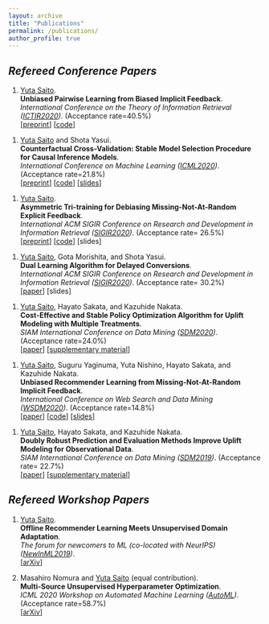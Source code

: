 ```yaml
---
layout: archive
title: "Publications"
permalink: /publications/
author_profile: true
---
```


## _Refereed Conference Papers_


1. <u>Yuta Saito</u>. <br>
**Unbiased Pairwise Learning from Biased Implicit Feedback**. <br>
_International Conference on the Theory of Information Retrieval ([ICTIR2020](https://ictir2020.org/))_.  (Acceptance rate=40.5%) <br>
[[preprint](https://usaito.github.io/files/ICTIR2020_UBPR.pdf)] [[code](https://github.com/usaito/unbiased-pairwise-rec)] <br>
<!-- Acceptance rate: 17/42 = 21.8% -->

1. <u>Yuta Saito</u> and Shota Yasui. <br>
**Counterfactual Cross-Validation: Stable Model Selection Procedure for Causal Inference Models**. <br>
_International Conference on Machine Learning ([ICML2020](https://icml.cc/))_. (Acceptance rate=21.8%)<br>
[[preprint](https://usaito.github.io/files/ICML2020_CFCV.pdf)] [[code](https://github.com/usaito/counterfactual-cv)] [[slides](https://usaito.github.io/files/cfcv-slide.pdf)] <br>
<!-- Acceptance rate: 1088/4990 = 21.8% -->

1. <u>Yuta Saito</u>. <br>
**Asymmetric Tri-training for Debiasing Missing-Not-At-Random Explicit Feedback**. <br>
_International ACM SIGIR Conference on Research and Development in Information Retrieval ([SIGIR2020](https://sigir.org/sigir2020/))_. (Acceptance rate= 26.5%) <br>
[[preprint](https://usaito.github.io/files/SIGIR2020_ATMF.pdf)] [[code](https://github.com/usaito/asymmetric-tri-rec-real)] [slides] <br>
<!-- Acceptance rate (full paper): 147/555 = 26.5% -->

1. <u>Yuta Saito</u>, Gota Morishita, and Shota Yasui. <br>
**Dual Learning Algorithm for Delayed Conversions**. <br>
_International ACM SIGIR Conference on Research and Development in Information Retrieval ([SIGIR2020](https://sigir.org/sigir2020/))_. (Acceptance rate= 30.2%) <br>
[[paper](https://arxiv.org/abs/1910.01847)] [slides] <br>
<!-- Acceptance rate (short paper): 153/507 = 30.2% -->

1. <u>Yuta Saito</u>, Hayato Sakata, and Kazuhide Nakata. <br> **Cost-Effective and Stable Policy Optimization Algorithm for Uplift Modeling with Multiple Treatments**. <br>
_SIAM International Conference on Data Mining ([SDM2020](https://www.siam.org/conferences/cm/conference/sdm20))_. (Acceptance rate=24.0%) <br>
[[paper](https://epubs.siam.org/doi/abs/10.1137/1.9781611976236.46)] [[supplementary material](https://usaito.github.io/files/varts.pdf)] <br>
<!-- Acceptance rate: 75/312 = 24.0% -->

1. <u>Yuta Saito</u>, Suguru Yaginuma, Yuta Nishino, Hayato Sakata, and Kazuhide Nakata. <br>
**Unbiased Recommender Learning from Missing-Not-At-Random Implicit Feedback**. <br>
_International Conference on Web Search and Data Mining ([WSDM2020](http://www.wsdm-conference.org/2020/registration.php))_. (Acceptance rate=14.8%) <br>
[[paper](https://dl.acm.org/doi/abs/10.1145/3336191.3371783)] [[code](https://github.com/usaito/unbiased-implicit-rec-real)] [[slides](https://usaito.github.io/files/relmf-slide.pdf)] <br>
<!-- Acceptance rate: 91/615 = 14.8% -->

1. <u>Yuta Saito</u>, Hayato Sakata, and Kazuhide Nakata. <br>
**Doubly Robust Prediction and Evaluation Methods Improve Uplift Modeling for Observational Data**. <br>
_SIAM International Conference on Data Mining ([SDM2019](https://www.siam.org/conferences/cm/conference/sdm19))_. (Acceptance rate= 22.7%) <br>
[[paper](https://epubs.siam.org/doi/abs/10.1137/1.9781611975673.53)] [[supplementary material](https://usaito.github.io/files/SDM19_appendix.pdf)] <br>
<!-- Acceptance rate: 90/397 = 22.7% -->

<!-- 1. Unbiased Pairwise Learning from Biased Implicit Feedback [[preprint](https://usaito.github.io/files/ICTIR2020_UBPR.pdf)] [[code](https://github.com/usaito/unbiased-pairwise-rec)]<br>
**Yuta Saito** <br>
In *Proceedings of 6th ACM SIGIR International Conference on the Theory of Information Retrieval* ([ICTIR2020](https://ictir2020.org/#about)) <br>
Acceptance rate (full paper): 17/42 = 40.5%) -->

<!-- 1. Counterfactual Cross-Validation: Stable Model Selection Procedure for Causal Inference Models  [[preprint](https://usaito.github.io/files/ICML2020_CFCV.pdf)] [[code](https://github.com/usaito/counterfactual-cv)] [[slides](https://usaito.github.io/files/cfcv-slide.pdf)]<br>
**Yuta Saito** and Shota Yasui <br>
In _Proceedings of 37th International Conference on Machine Learning ([ICML2020](https://icml.cc/))_. <br>
Acceptance rate: 1088/4990 = 21.8% -->

<!-- 1. Asymmetric Tri-training for Debiasing Missing-Not-At-Random Explicit Feedback [[preprint](https://usaito.github.io/files/SIGIR2020_ATMF.pdf)] [[code](https://github.com/usaito/asymmetric-tri-rec-real)] [slides] <br>
**Yuta Saito** <br>
In _Proceedings of the 43rd International ACM SIGIR Conference on Research and Development in Information Retrieval ([SIGIR2020](https://sigir.org/sigir2020/))_. <br>
Acceptance rate (full paper): 147/555 = 26.5% -->


<!-- 1. Dual Learning Algorithm for Delayed Conversions [[preprint](https://arxiv.org/abs/1910.01847)] [slides] <br>
**Yuta Saito**, Gota Morishita, and Shota Yasui <br>
In _Proceedings of the 43rd International ACM SIGIR Conference on Research and Development in Information Retrieval ([SIGIR2020](https://sigir.org/sigir2020/))_. <br>
Acceptance rate (short paper): 153/507 = 30.2% -->


<!-- 1. [Cost-Effective and Stable Policy Optimization Algorithm for Uplift Modeling with Multiple Treatments]((https://epubs.siam.org/doi/abs/10.1137/1.9781611976236.46)) [[supplementary material](https://usaito.github.io/files/varts.pdf)] <br>
**Yuta Saito**, Hayato Sakata, and Kazuhide Nakata <br>
In _Proceedings of the 2020 SIAM International Conference on Data Mining ([SDM2020](https://www.siam.org/conferences/cm/conference/sdm20))_ <br>
Acceptance rate: 75/312 = 24.0% -->

<!-- 1. [Unbiased Recommender Learning from Missing-Not-At-Random Implicit Feedback](https://dl.acm.org/doi/abs/10.1145/3336191.3371783) [[code](https://github.com/usaito/unbiased-implicit-rec-real)] [[slides](https://usaito.github.io/files/relmf-slide.pdf)]
**Yuta Saito**, Suguru Yaginuma, Yuta Nishino, Hayato Sakata, and Kazuhide Nakata <br>
In _Proceedings of the 13th International Conference on Web Search and Data Mining ([WSDM2020](http://www.wsdm-conference.org/2020/registration.php))_ <br>
Acceptance rate: 91/615 = 14.8% -->

<!-- 1. [Doubly Robust Prediction and Evaluation Methods Improve Uplift Modeling for Observational Data](https://www.siam.org/conferences/cm/conference/sdm19) [[supplementary material](https://usaito.github.io/files/SDM19_appendix.pdf)] [[poster](https://usaito.github.io/files/SDM19_poster.pdf)] <br>
**Yuta Saito**, Hayato Sakata, and Kazuhide Nakata <br>
In _Proceedings of the 2019 SIAM International Conference on Data Mining ([SDM2019](https://www.siam.org/conferences/cm/conference/sdm19))_ <br>
Acceptance rate: 90/397 = 22.7% -->


## _Refereed Workshop Papers_

1. <u>Yuta Saito</u>.  <br>
**Offline Recommender Learning Meets Unsupervised Domain Adaptation**. <br>
_The forum for newcomers to ML (co-located with NeurIPS) ([NewInML2019](https://nehzux.github.io/NewInML2019/))_. <br>
[[arXiv](https://arxiv.org/abs/1910.07295)]

1. Masahiro Nomura and <u>Yuta Saito</u> (equal contribution). <br>
**Multi-Source Unsupervised Hyperparameter Optimization**. <br>
_ICML 2020 Workshop on Automated Machine Learning ([AutoML](https://sites.google.com/view/automl2020/home?authuser=0))_. (Acceptance rate=58.7%) <br>
[[arXiv](https://arxiv.org/abs/2006.10600)] <br>

<!--
1. Daisuke Moriwaki, Yuta Hayakawa, Isshu Munemasa, <u>Yuta Saito</u>, and Akira Matsui <br>.
**Unbiased Lift-based Bidding System**. <br>
[[preprint]]()

1. <u>Yuta Saito</u>, Shunsuke Aihara, Megumi Matsutani, and Yusuke Narita. <br>
**A Large-scale Open Dataset for Bandit Algorithms**.  <br>
[[arXiv]]() [[code]()]
-->
